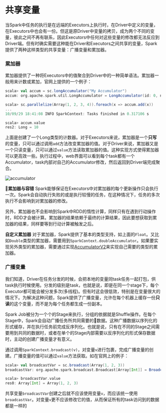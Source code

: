 # 共享变量

当Spark中任务的执行是在远端的Executors上执行时，在Driver中定义的变量，在Executors中也会有一份。但这是原Driver中变量的拷贝，成为两个不同的变量，彼此之间不再有联系，因此Executors中任何对这些变量的修改都无法反应到Driver端。但有时确实需要这种能在Driver和Executors之间共享的变量，Spark提供了两种这样类型的共享变量：广播变量和累加器。

### 累加器

累加器提供了一种将Executors中的值聚合到Driver中的一种简单语法。累加器一般用来计数或累加，官网上提供的一个例子：

```scala
scala> val accum = sc.longAccumulator("My Accumulator")
accum: org.apache.spark.util.LongAccumulator = LongAccumulator(id: 0, name: Some(My Accumulator), value: 0)

scala> sc.parallelize(Array(1, 2, 3, 4)).foreach(x => accum.add(x))
...
10/09/29 18:41:08 INFO SparkContext: Tasks finished in 0.317106 s

scala> accum.value
res2: Long = 10
```
上面是创建了一个Long类型的计数器。对于Executors来说，累加器是一个**只写**的变量，只可以通过调用`add`方法改变累加器的值。对于Driver来说，累加器又是一个只读变量，只可以通过`value`方法读取累加器的值。这种实现方式使得累加器可以更高效一些。执行过程中，web界面可以看到每个task都有一个Accumulator，task内部对自己的Accumulator修改，然后返回到Driver端完成聚合。

![accumulator](http://tangyupeng-doc.oss-cn-hongkong.aliyuncs.com/Spark/accumulator.png)

**累加器与容错**
Spark能够保证在Executors中对累加器的每个更新操作只会执行一次。Spark会自动执行失败的或是执行较慢的任务，在这种情况下，任务的多次执行不会影响到对累加器的修改。

另外，累加器也不会影响到Spark中RDD的惰性计算，同样只有在遇到行动操作时，RDD才会被计算。累加器的结果依赖于最终的计算结果，因此要想获取到累加器的结果，同样要等到行动计算被触发之后。

**自定义累加器**
对于累加器，Spark提供了基本的类型支持，如上面的`Float`。又比如`Double`类型的累加器，需要用到`SparkContext.doubleAccumulator`。如果要实现另外类型的累加器，需要通过实现[AccumulatorV2](https://spark.apache.org/docs/latest/api/scala/index.html#org.apache.spark.util.AccumulatorV2)来实现自己需要的类型的累加器。

### 广播变量
我们知道，Driver在任务分发的时候，会把本地的变量同task任务一起打包，供task执行时候使用。分发的级别是task，也就是说，即是在同一个stage下，每个Executor都可能会被分发多次(多线程)。但有时这会很低效，特别是在变量很大的情况下。为解决这种问题，Spark提供了广播变量，允许在每个机器上缓存一份**只读**的这个变量，而不是为每个任务都生成一份副本。

Spark Job被分为一个个的Stage来执行，分组的依据就是Shuffle操作。在每个Stage中，Spark会自动广播任务所共同需要的数据。这种广播数据以序列化的形式缓存，并在执行任务前完成反序列化。也就是说，只有在不同的Stage之间需要用到共同的数据时，或者在单个的Stage内部需要以反序列化的形式保存数据时，主动的创建广播变量才有意义。

通过调用`SparkContext.broadcast(v)`，对变量`v`进行包裹，完成广播变量的创建。广播变量的值可以通过`value`方法获取。如在官网上的例子：

```Scala
scala> val broadcastVar = sc.broadcast(Array(1, 2, 3))
broadcastVar: org.apache.spark.broadcast.Broadcast[Array[Int]] = Broadcast(0)

scala> broadcastVar.value
res0: Array[Int] = Array(1, 2, 3)
```
共享变量`broadcastVar`创建之后就不应该使用变量`v`，而应该统一使用`broadcastVar`。对变量`v`更不应该修改它的值，从而保证所有的task访问到的数据都是一样的
